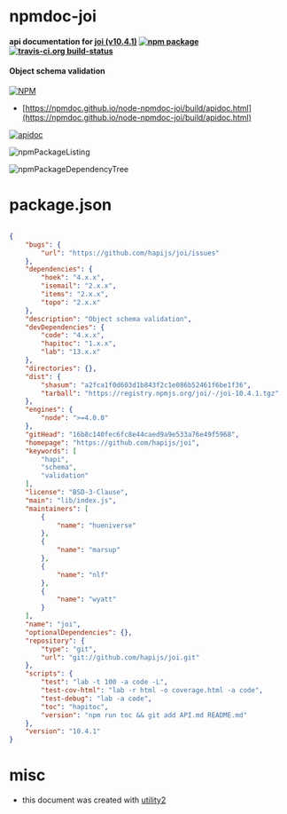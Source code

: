 # npmdoc-joi

#### api documentation for  [joi (v10.4.1)](https://github.com/hapijs/joi)  [![npm package](https://img.shields.io/npm/v/npmdoc-joi.svg?style=flat-square)](https://www.npmjs.org/package/npmdoc-joi) [![travis-ci.org build-status](https://api.travis-ci.org/npmdoc/node-npmdoc-joi.svg)](https://travis-ci.org/npmdoc/node-npmdoc-joi)

#### Object schema validation

[![NPM](https://nodei.co/npm/joi.png?downloads=true&downloadRank=true&stars=true)](https://www.npmjs.com/package/joi)

- [https://npmdoc.github.io/node-npmdoc-joi/build/apidoc.html](https://npmdoc.github.io/node-npmdoc-joi/build/apidoc.html)

[![apidoc](https://npmdoc.github.io/node-npmdoc-joi/build/screenCapture.buildCi.browser.%252Ftmp%252Fbuild%252Fapidoc.html.png)](https://npmdoc.github.io/node-npmdoc-joi/build/apidoc.html)

![npmPackageListing](https://npmdoc.github.io/node-npmdoc-joi/build/screenCapture.npmPackageListing.svg)

![npmPackageDependencyTree](https://npmdoc.github.io/node-npmdoc-joi/build/screenCapture.npmPackageDependencyTree.svg)



# package.json

```json

{
    "bugs": {
        "url": "https://github.com/hapijs/joi/issues"
    },
    "dependencies": {
        "hoek": "4.x.x",
        "isemail": "2.x.x",
        "items": "2.x.x",
        "topo": "2.x.x"
    },
    "description": "Object schema validation",
    "devDependencies": {
        "code": "4.x.x",
        "hapitoc": "1.x.x",
        "lab": "13.x.x"
    },
    "directories": {},
    "dist": {
        "shasum": "a2fca1f0d603d1b843f2c1e086b52461f6be1f36",
        "tarball": "https://registry.npmjs.org/joi/-/joi-10.4.1.tgz"
    },
    "engines": {
        "node": ">=4.0.0"
    },
    "gitHead": "16b8c140fec6fc8e44caed9a9e533a76e49f5968",
    "homepage": "https://github.com/hapijs/joi",
    "keywords": [
        "hapi",
        "schema",
        "validation"
    ],
    "license": "BSD-3-Clause",
    "main": "lib/index.js",
    "maintainers": [
        {
            "name": "hueniverse"
        },
        {
            "name": "marsup"
        },
        {
            "name": "nlf"
        },
        {
            "name": "wyatt"
        }
    ],
    "name": "joi",
    "optionalDependencies": {},
    "repository": {
        "type": "git",
        "url": "git://github.com/hapijs/joi.git"
    },
    "scripts": {
        "test": "lab -t 100 -a code -L",
        "test-cov-html": "lab -r html -o coverage.html -a code",
        "test-debug": "lab -a code",
        "toc": "hapitoc",
        "version": "npm run toc && git add API.md README.md"
    },
    "version": "10.4.1"
}
```



# misc
- this document was created with [utility2](https://github.com/kaizhu256/node-utility2)
